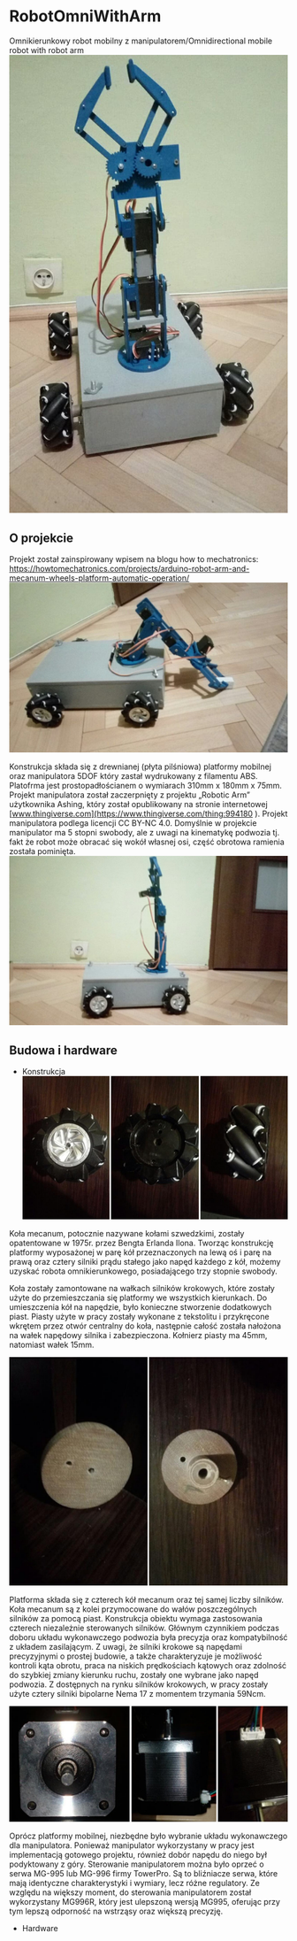 # RobotOmniWithArm
Omnikierunkowy robot mobilny z manipulatorem/Omnidirectional mobile robot with robot arm
![robot1](https://github.com/Qruliq/RobotOmniWithArm/blob/main/pics/robot1.jpg)

## O projekcie
Projekt został zainspirowany wpisem na blogu how to mechatronics: https://howtomechatronics.com/projects/arduino-robot-arm-and-mecanum-wheels-platform-automatic-operation/
![robot2](https://github.com/Qruliq/RobotOmniWithArm/blob/main/pics/robot2.jpg)

Konstrukcja składa się z drewnianej (płyta pilśniowa) platformy mobilnej oraz manipulatora 5DOF który zastał wydrukowany z filamentu ABS. Platofrma jest prostopadłościanem o wymiarach 310mm x 180mm x 75mm. Projekt manipulatora został zaczerpnięty z projektu „Robotic Arm” użytkownika Ashing, który został opublikowany na stronie internetowej [www.thingiverse.com](https://www.thingiverse.com/thing:994180 ). Projekt manipulatora podlega licencji CC BY-NC 4.0. Domyślnie w projekcie manipulator ma 5 stopni swobody, ale z uwagi na kinematykę podwozia tj. fakt że robot może obracać się wokół własnej osi, część obrotowa ramienia została pominięta.  
![robot3](https://github.com/Qruliq/RobotOmniWithArm/blob/main/pics/robot3.jpg)

## Budowa i hardware
* Konstrukcja
![kola](https://github.com/Qruliq/RobotOmniWithArm/blob/main/pics/kola.png)

Koła mecanum, potocznie nazywane kołami szwedzkimi, zostały opatentowane w 1975r. przez Bengta Erlanda Ilona. Tworząc konstrukcję platformy wyposażonej w parę kół przeznaczonych na lewą oś i parę na prawą oraz cztery silniki prądu stałego jako napęd każdego z kół, możemy uzyskać robota omnikierunkowego, posiadającego trzy stopnie swobody. 

Koła zostały zamontowane na wałkach silników krokowych, które zostały użyte do przemieszczania się platformy we wszystkich kierunkach. Do umieszczenia kół na napędzie, było konieczne stworzenie dodatkowych piast. Piasty użyte w pracy zostały wykonane z tekstolitu i przykręcone wkrętem przez otwór centralny do koła, następnie całość została nałożona na wałek napędowy silnika i zabezpieczona. Kołnierz piasty ma 45mm, natomiast wałek 15mm.

![piasty](https://github.com/Qruliq/RobotOmniWithArm/blob/main/pics/piasty.png)

Platforma składa się z czterech kół mecanum oraz tej samej liczby silników. Koła mecanum są z kolei przymocowane do wałów poszczególnych silników za pomocą piast. Konstrukcja obiektu wymaga zastosowania czterech niezależnie sterowanych silników. Głównym czynnikiem podczas doboru układu wykonawczego podwozia była precyzja oraz kompatybilność z układem zasilającym. Z uwagi, że silniki krokowe są napędami precyzyjnymi o prostej budowie, a także charakteryzuje je możliwość kontroli kąta obrotu, praca na niskich prędkościach kątowych oraz zdolność do szybkiej zmiany kierunku ruchu, zostały one wybrane jako napęd podwozia. Z dostępnych na rynku silników krokowych, w pracy zostały użyte cztery silniki bipolarne Nema 17 z momentem trzymania 59Ncm.

![silniki](https://github.com/Qruliq/RobotOmniWithArm/blob/main/pics/silniki.png)

Oprócz platformy mobilnej, niezbędne było wybranie układu wykonawczego dla manipulatora. Ponieważ manipulator wykorzystany w pracy jest implementacją gotowego projektu, również dobór napędu do niego był podyktowany z góry. Sterowanie manipulatorem można było oprzeć o serwa MG-995 lub MG-996 firmy TowerPro. Są to bliźniacze serwa, które mają identyczne charakterystyki i wymiary, lecz różne regulatory. Ze względu na większy moment, do sterowania manipulatorem został wykorzystany MG996R, który jest ulepszoną wersją MG995, oferując przy tym lepszą odporność na wstrząsy oraz większą precyzję. 
* Hardware
